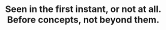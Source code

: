 ---
title: Seen in the first instant, or not at all. Before concepts, not beyond them.
tags: mindfulness consciousness inspection
selfimmediately: true
selfimmediatelyorder: 1
---